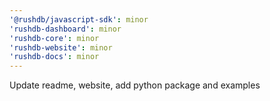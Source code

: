 ```yaml
---
'@rushdb/javascript-sdk': minor
'rushdb-dashboard': minor
'rushdb-core': minor
'rushdb-website': minor
'rushdb-docs': minor
---
```


Update readme, website, add python package and examples
